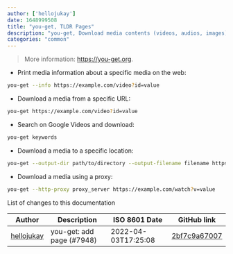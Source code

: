 ```yaml
---
author: ['hellojukay']
date: 1648999508
title: "you-get, TLDR Pages"
description: "you-get, Download media contents (videos, audios, images) from the Web."
categories: "common"
---
```

> More information: <https://you-get.org>.

- Print media information about a specific media on the web:

```bash
you-get --info https://example.com/video?id=value
```

- Download a media from a specific URL:

```bash
you-get https://example.com/video?id=value
```

- Search on Google Videos and download:

```bash
you-get keywords
```

- Download a media to a specific location:

```bash
you-get --output-dir path/to/directory --output-filename filename https://example.com/watch?v=value
```

- Download a media using a proxy:

```bash
you-get --http-proxy proxy_server https://example.com/watch?v=value
```
List of changes to this documentation


Author | Description | ISO 8601 Date | GitHub link
------|-----|-----|-----
[hellojukay](mailto:hellojukay@163.com) | you-get: add page (#7948) | 2022-04-03T17:25:08 | [2bf7c9a67007](https://github.com/tldr-pages/tldr/commit/2bf7c9a670074e3ddd05d66d78f07a5a67482c5c)

